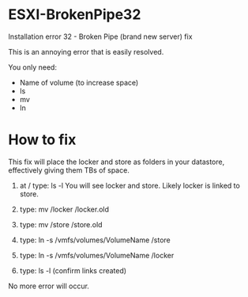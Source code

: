 # ESXI-BrokenPipe32
Installation error 32 - Broken Pipe (brand new server) fix

This is an annoying error that is easily resolved.

You only need:

- Name of volume (to increase space)
- ls
- mv
- ln

# How to fix

This fix will place the locker and store as folders in your datastore, effectively giving them TBs of space.

1. at / type:  ls -l
You will see locker and store. Likely locker is linked to store. 

2. type: mv /locker /locker.old

3. type: mv /store /store.old

4. type: ln -s /vmfs/volumes/VolumeName /store

5. type: ln -s /vmfs/volumes/VolumeName /locker

6. type: ls -l (confirm links created)

No more error will occur.
